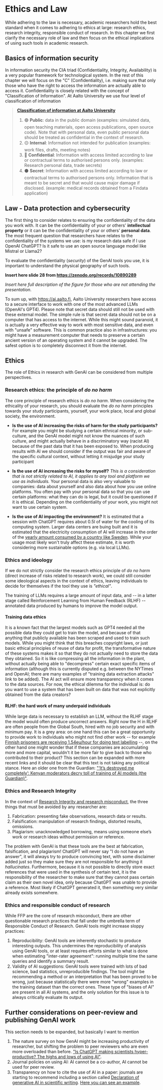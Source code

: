 # Ethics and Law

While adhering to the law is necessary, academic researchers hold the best standard when it comes to adhering to ethics at large: research ethics, research integrity, responsible conduct of research. In this chapter we first clarify the necessary role of law and then focus on the ethical implications of using such tools in academic research. 

## Basics of information security

In information security the CIA triad (Confidentiality, Integrity, Availability) is a very popular framework for technological system. In the rest of this chapter we will focus on the "C" (Confidentiality), i.e. making sure that only those who have the right to access the information are actually able to access it. Confidentiality is closely related with the concept of "Classification of Information". At Aalto University we use four level of classification of information

> **[Classification of information at Aalto University](https://www.aalto.fi/en/information-processing/classification-of-information)**
> 1. 🟢 **Public**: data in the public domain (examples: simulated data, open teaching materials, open access publications, open source code). Note that with personal data, even public personal data should be treated as confidential in the context of research.
> 2. 🟡 **Internal**: Information not intended for publication (examples: work files, drafts, meeting notes)
> 3. 🔴 **Confidential**: Information with access limited according to law or contractual terms to authorised persons only. (examples: Research personal data, trade secrets)
> 4. ⚫ **Secret**: Information with access limited according to law or contractual terms to authorised persons only. Information that is meant to be secret and that would cause major damage if disclosed. (example: medical records obtained from a Findata application)

## Law - Data protection and cybersecurity

The first thing to consider relates to ensuring the confidentiality of the data you work with. It can be the confidentiality of your or others' **intellectual property** or it can be the confidentiality of your or others' **personal data**. The most frequent question that researchers have relates to the confidentiality of the systems we use: is my research data safe if I use OpenAI ChatGPT? Is it safe to use an open source language model like Mistral or Llama2?

To evaluate the confidentiality (*security*) of the GenAI tools you use, it is important to understand the physical geography of such tools.

**Insert here slide 28 from https://zenodo.org/records/10890289**

*Insert here full description of the figure for those who are not attending the presentation.*

To sum up, with https://ai.aalto.fi, Aalto University researchers have access to a secure interface to work with one of the most advanced LLMs (OpenAI's GPT4). Please note that secret data should still not be used with these external model. The simple rule is that secret data should not be on a computer that has access to the internet. While this might sound paranoid, it is actually a very effective way to work with most sensitive data, and even with "unsafe" software. This is common practice also in infrastructures: you might have a measurement computer that needs to preserve a certain ancient version of an operating system and it cannot be upgraded. The safest option is to completely disconnect it from the internet.

## Ethics

The role of Ethics in research with GenAI can be considered from multiple perspectives.

### Research ethics: the principle of *do no harm*

The core principle of research ethics is *do no harm*. When considering the ethicality of your research, you should evaluate the *do no harm* principles towards your study participants, yourself, your work place, local and global society, the environment.

- **Is the use of AI increasing the risks of harm for the study participants?** 
For example you might be studying a certain ethnical minority, or sub-culture, and the GenAI model might not know the nuances of such culture, and might actually behave in a discriminatory way (racist AI) because of the past data that it has been exposed to. When producing results with AI we should consider if the output was fair and aware of the specific cultural context, without letting it misjudge your study participant

- **Is the use of AI increasing the risks for myself?**
*This is a consideration that is not strictly related to AI, it applies to any tool and platform we use as individuals.* Your personal data is also very valuable to companies: data about yourself and also data about how you use online platforms. You often pay with your personal data so that you can use certain platforms: what they can do is legal, but it could be questioned if it is ethical. Depending on the confidentiality of your work, you might not want to use certain system. 

- **Is the use of AI impacting the environment?**
It is estimated that a session with ChatGPT requires about 0.5l of water for the cooling of its computing system. Larger data centers are buing built and it is estimated that the electricity consumption of AI will increase in the order of the [yearly amount consumed by a country like Sweden](https://www.thedailybeast.com/ai-may-soon-gobble-up-as-much-power-as-sweden-each-year). While your usage most likely won't truly affect these estimate, it is worth considering more sustainable options (e.g. via local LLMs).

### Ethics and ideology

If we do not strictly consider the research ethics principle of *do no harm* (direct increase of risks related to research work), we could still consider some ideological aspects in the context of ethics, leaving individuals to decide for themselves if the tool they use is *"ethical"*. 

The training of LLMs requires a large amount of input data, and -- in a latter stage called Reinforcement Learning from Human Feedback (RLHF) -- annotated data produced by humans to improve the model output.

#### Training data ethics
It is a known fact that the largest models such as GPT4 needed all the possible data they could get to train the model, and because of that anything that publicly available has been scraped and used to train such models. While you might think that this breaches copyright laws, or just basic ethical principles of reuse of data for profit, the transformative nature of these systems makes it so that they do not actually need to store the data they obtained. So it is like compressing all the information in the plant, without actually being able to "decompress" certain exact specific items of information (although this is currently disputed e.g. between the NYTimes and OpenAI; there are many examples of "training data extraction attacks" link to be added). The AI act will ensure more transparency when it comes to the data sources. For now, the ethical dilemma for the individual is: do you want to use a system that has been built on data that was not explicitly obtained from the data creators?

#### RLHF: the hard work of many underpaid individuals
While large data is necessary to establish an LLM, without the RLHF stage the model would often produce uncorrect answers. Right now the H in RLHF are often people from the Global South, hired with no job security and with minimum pay. It is a grey area: on one hand this can be a great opportunity to provide work to individuals who might not find other work -- for example [Finnish prisoners are receiving 1.54eu/hour for doing text labelling](https://theconversation.com/long-hours-and-low-wages-the-human-labour-powering-ais-development-217038) --, on the other hand one might wonder that if these companies are accumulating more and more capital, wouldn't it be more fair to give back to those who contributed to their product? This section can be expanded with more recent links and it should be clear that this text is not taking any political stance. Here an older one from the Guardian: ["‘It’s destroyed me completely’: Kenyan moderators decry toll of training of AI models (the Guardian)"](https://www.theguardian.com/technology/2023/aug/02/ai-chatbot-training-human-toll-content-moderator-meta-openai).

### Ethics and Research Integrity

In the context of [Research Integrity and research misconduct](https://tenk.fi/en/research-integrity/research-misconduct), the three things that must be avoided by any researcher are:

1. Fabrication: presenting fake observations, research data or results.
2. Falsification: manipulation of research findings, distorted results, omissions.
3. Plagiarism: unacknowledged borrowing, means using someone else’s work or research ideas without permission or reference.

The problem with GenAI is that these tools are the best at fabrication, falsification, and plagiarism! ChatGPT will never say "I do not have an answer", it will always try to produce convincing text, with some disclaimer added just so they make sure they are not responsible for anything it *hallucinates*. Furthermore, because it is not possible to directly store exact references that were used in the synthesis of certain text, it is the responsibility of the researcher to make sure that they cannot pass certain claim as their own novel idea, only because ChatGPT was unable to provide a reference. Most likely if ChatGPT generated it, then something very similar already exists somewhere.

### Ethics and responsible conduct of research

While FFP are the core of research misconduct, there are other questionable research practices that fall under the umbrella term of Responsible Conduct of Research. GenAI tools might increase sloppy practices:

1. Reproducibility: GenAI tools are inherently stochastic to produce interesting outputs. This undermines the reproducibility of analysis using GenAI tools, or at least requires efforts similar to what is done when estimating "inter-rater agreement": running multiple time the same queries and identify a summary result.
2. Validity of AI suggestions: GenAI tools were trained with lots of bad science, bad statistics, unreproducible findings. The tool might be recommending a method or an interpretation that has been proved to be wrong, just because statistically there were more "wrong" examples in the training dataset than the correct ones. These type of "biases of AI" are present in all AI systems, and the only solution for this issue is to always critically evaluate its output.

## Further considerations on peer-review and publishing GenAI work

This section needs to be expanded, but basically I want to mention

1. The nature survey on how GenAI might be increasing productivity of researcher, but shifting the problem to peer reviewers who are even more overloaded than before. ["Is ChatGPT making scientists hyper-productive? The highs and lows of using AI"](https://www.nature.com/articles/d41586-024-00592-w).
2. Journal policies on using AI: AI cannot be a co-author, AI cannot be used for peer review.
3. Transparency on how to cite the use of AI in a paper: journals are starting to recommend including a section called [Declaration of generative AI in scientific writing](https://www.sciencedirect.com/journal/artificial-intelligence/publish/guide-for-authors). [Here you can see an example](https://www.sciencedirect.com/science/article/pii/S0141813024001247#s0145).
 

